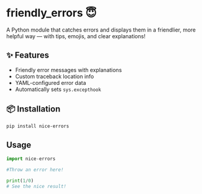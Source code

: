 # friendly_errors 😇

A Python module that catches errors and displays them in a friendlier, more helpful way — with tips, emojis, and clear explanations!

## ✨ Features

- Friendly error messages with explanations
- Custom traceback location info
- YAML-configured error data
- Automatically sets `sys.excepthook`

## 📦 Installation

```bash
pip install nice-errors
```
## Usage

```python
import nice-errors

#Throw an error here!

print(1/0)
# See the nice result!
```